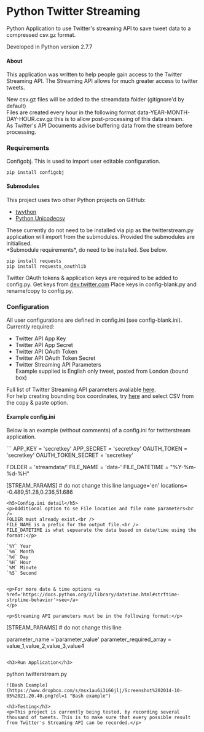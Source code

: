 Python Twitter Streaming
================
<p>Python Application to use Twitter's streaming API to save tweet data to a compressed csv.gz format.</p>
<p>Developed in Python version 2.7.7</p>

<h4>About</h4>
<p>This application was written to help people gain access to the Twitter Streaming API. The Streaming API allows for much greater access to twitter tweets.</p>
<p>New csv.gz files will be added to the streamdata folder (gitignore'd by default)<br />
Files are created every hour in the following format data-YEAR-MONTH-DAY-HOUR.csv.gz this is to allow post-processing of this data stream.<br />As Twitter's API Documents advise buffering data from the stream before processing.</p>

<h3>Requirements</h3>

<p>Configobj. This is used to import user editable configuration.</p>

```
pip install configobj
```

<h4>Submodules</h4>
<p>This project uses two other Python projects on GitHub:</p>
<ul>
<li><a href='https://github.com/ryanmcgrath/twython'>twython</a></li>
<li><a href='https://github.com/jdunck/python-unicodecsv'>Python Unicodecsv</a></li>
</ul>

<p>These currently do not need to be installed via pip as the twitterstream.py application will import from the submodules. Provided the submodules are initialised.<br />
*Submodule requirements*, do need to be installed. See below.</p>

```
pip install requests
pip install requests_oauthlib

```

Twitter OAuth tokens &amp; application keys are required to be added to config.py.
Get keys from <a href='https://dev.twitter.com/oauth/overview/application-owner-access-tokens'>dev.twitter.com</a>
Place keys in config-blank.py and rename/copy to config.py.

<h3>Configuration</h3>
<p>All user configurations are defined in config.ini (see config-blank.ini). Currently required:</p>
<ul>
	<li>Twitter API App Key</li>
	<li>Twitter API App Secret</li>
	<li>Twitter API OAuth Token</li>
	<li>Twitter API OAuth Token Secret</li>
	<li>Twitter Streaming API Parameters<br>Example supplied is English only tweet, posted from London (bound box)</li>
</ul>
<p>Full list of Twitter Streaming API parameters avaliable <a href='https://dev.twitter.com/streaming/overview/request-parameters'>here</a>.<br />For help creating bounding box coordinates, try <a href='http://boundingbox.klokantech.com/'>here</a> and select CSV from the copy &amp; paste option.</p>

<h4>Example config.ini</h4>
<p>Below is an example (without comments) of a config.ini for twitterstream application.</p>
```
APP_KEY = 'secretkey'
APP_SECRET = 'secretkey'
OAUTH_TOKEN = 'secretkey'
OAUTH_TOKEN_SECRET = 'secretkey'

FOLDER = 'streamdata/'
FILE_NAME = 'data-'
FILE_DATETIME = "%Y-%m-%d-%H"

[STREAM_PARAMS] 	# do not change this line
language='en'
locations= -0.489,51.28,0.236,51.686
```
<h5>Config.ini detail</h5>
<p>Additional option to se File location and file name parameters<br />
FOLDER must already exist.<br />
FILE_NAME is a prefix for the output file.<br />
FILE_DATETIME is what sepearate the data based on date/time using the format:</p>

`%Y` Year
`%m` Month
`%d` Day
`%H` Hour
`%M` Minute
`%S` Second


<p>For more date & time options <a href='https://docs.python.org/2/library/datetime.html#strftime-strptime-behavior'>see</a>
</p>

<p>Streaming API parameters must be in the following format:</p>

```
[STREAM_PARAMS]		# do not change this line

parameter_name ='parameter_value'
parameter_required_array = value_1,value_2,value_3,value4

```

<h3>Run Application</h3>
```
python twitterstream.py
```
![Bash Example](https://www.dropbox.com/s/msx1au6i3i66jlj/Screenshot%202014-10-05%2021.20.40.png?dl=1 "Bash example")

<h3>Testing</h3>
<p>This project is currently being tested, by recording several thousand of tweets. This is to make sure that every possible result from Twitter's Streaming API can be recorded.</p>
